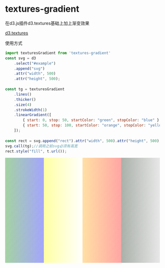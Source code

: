 # textures-gradient
在d3.js插件d3.textures基础上加上渐变效果

[d3.textures](https://riccardoscalco.it/textures/)

使用方式

```javascript
import texturesGradient from 'textures-gradient'
const svg = d3
    .select("#example")
    .append("svg")
    .attr("width", 500)
    .attr("height", 500);

const tg = texturesGradient
    .lines()
    .thicker()
    .size(4)
    .strokeWidth(1)
    .linearGradient([
        { start: 0, stop: 50, startColor: "green", stopColor: "blue" },
        { start: 50, stop: 100, startColor: "orange", stopColor: "yellow" },
    ]);

const rect = svg.append("rect").attr("width", 500).attr("height", 500);
svg.call(tg);//调用之前svg必须有高宽
rect.style("fill", t.url());

```

![效果](.\example.png)

